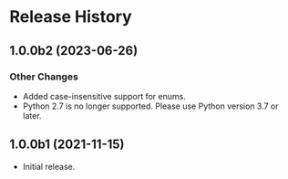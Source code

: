 # Release History

## 1.0.0b2 (2023-06-26)

### Other Changes

- Added case-insensitive support for enums.
- Python 2.7 is no longer supported. Please use Python version 3.7 or later.

## 1.0.0b1 (2021-11-15)

- Initial release.
